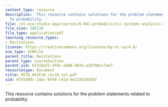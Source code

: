 ```yaml
---
content_type: resource
description: 'This resource contains solutions for the problem statements related
  to probability. '
file: /ol-ocw-studio-app/courses/6-041-probabilistic-systems-analysis-and-applied-probability-fall-2010/6f55d90c2dac0f48c41d6e115b29d5bf_MIT6_041F10_rec19_sol.pdf
file_size: 105114
file_type: application/pdf
learning_resource_types:
- Recitations
license: https://creativecommons.org/licenses/by-nc-sa/4.0/
ocw_type: OCWFile
parent_title: Recitations
parent_type: CourseSection
parent_uid: 61319af1-4f0c-da08-892b-a16f98cc7ae7
resourcetype: Document
title: MIT6_041F10_rec19_sol.pdf
uid: 6f55d90c-2dac-0f48-c41d-6e115b29d5bf
---
```

This resource contains solutions for the problem statements related to probability. 